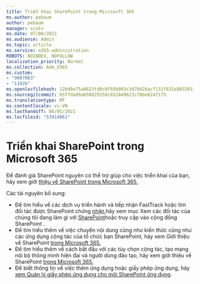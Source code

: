 ```yaml
---
title: Triển khai SharePoint trong Microsoft 365
ms.author: pebaum
author: pebaum
manager: scotv
ms.date: 07/08/2021
ms.audience: Admin
ms.topic: article
ms.service: o365-administration
ROBOTS: NOINDEX, NOFOLLOW
localization_priority: Normal
ms.collection: Adm_O365
ms.custom:
- "9007063"
- "11926"
ms.openlocfilehash: 12bd9e75a8623fd0c0f93b803c3d78d26acf131f831e8032651461fe80914c57
ms.sourcegitcommit: b5f7da89a650d2915dc652449623c78be6247175
ms.translationtype: MT
ms.contentlocale: vi-VN
ms.lasthandoff: 08/05/2021
ms.locfileid: "53914061"
---
```

# <a name="deploy-sharepoint-in-microsoft-365"></a>Triển khai SharePoint trong Microsoft 365

Để đánh giá SharePoint nguyên có thể trợ giúp cho việc triển khai của bạn, hãy xem giới [thiệu về SharePoint trong Microsoft 365.](/sharepoint/introduction) 

Các tài nguyên bổ sung: 

- Để tìm hiểu về các dịch vụ triển hành và tiếp nhận FastTrack hoặc tìm đối tác được SharePoint chứng [nhận,](https://techcommunity.microsoft.com/t5/sharepoint/ct-p/SharePoint)hãy xem mục Xem các đối tác của chúng tôi đang làm gì với [SharePoint](/microsoft-365/sharepoint/sharepoint-partners-sharepoint-support)hoặc truy cập vào cộng đồng SharePoint . 
- Để tìm hiểu thêm về việc chuyển nội dung cũng như kiến thức cũng như các ứng dụng cộng tác của tổ chức bạn SharePoint, hãy xem Giới thiệu về SharePoint [trong Microsoft 365.](/sharepoint/introduction#migration) 
- Để tìm hiểu thêm về cách bắt đầu với các tùy chọn cộng tác, tạo mạng nội bộ thông minh hiện đại và người dùng đào tạo, hãy xem giới thiệu về SharePoint [trong Microsoft 365.](/sharepoint/introduction#collaboration) 
- Để biết thông tin về việc thêm ứng dụng hoặc giấy phép ứng dụng, hãy [xem Quản lý giấy phép ứng dụng cho môi SharePoint ứng dụng](/sharepoint/manage-app-licenses). 


